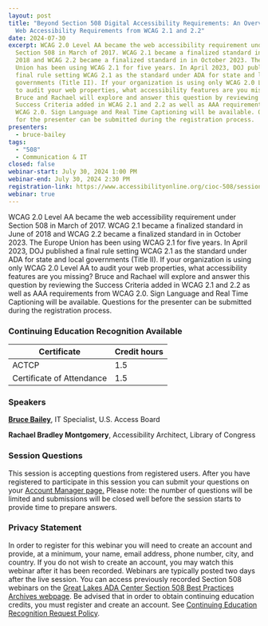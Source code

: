 ```yaml
---
layout: post
title: "Beyond Section 508 Digital Accessibility Requirements: An Overview of
  Web Accessibility Requirements from WCAG 2.1 and 2.2"
date: 2024-07-30
excerpt: WCAG 2.0 Level AA became the web accessibility requirement under
  Section 508 in March of 2017. WCAG 2.1 became a finalized standard in June of
  2018 and WCAG 2.2 became a finalized standard in in October 2023. The Europe
  Union has been using WCAG 2.1 for five years. In April 2023, DOJ published a
  final rule setting WCAG 2.1 as the standard under ADA for state and local
  governments (Title II). If your organization is using only WCAG 2.0 Level AA
  to audit your web properties, what accessibility features are you missing?
  Bruce and Rachael will explore and answer this question by reviewing the
  Success Criteria added in WCAG 2.1 and 2.2 as well as AAA requirements from
  WCAG 2.0. Sign Language and Real Time Captioning will be available. Questions
  for the presenter can be submitted during the registration process.
presenters:
  - bruce-bailey
tags:
  - "508"
  - Communication & IT
closed: false
webinar-start: July 30, 2024 1:00 PM
webinar-end: July 30, 2024 2:30 PM
registration-link: https://www.accessibilityonline.org/cioc-508/session?id=111123
webinar: true
---
```

WCAG 2.0 Level AA became the web accessibility requirement under Section 508 in March of 2017. WCAG 2.1 became a finalized standard in June of 2018 and WCAG 2.2 became a finalized standard in in October 2023. The Europe Union has been using WCAG 2.1 for five years. In April 2023, DOJ published a final rule setting WCAG 2.1 as the standard under ADA for state and local governments (Title II). If your organization is using only WCAG 2.0 Level AA to audit your web properties, what accessibility features are you missing? Bruce and Rachael will explore and answer this question by reviewing the Success Criteria added in WCAG 2.1 and 2.2 as well as AAA requirements from WCAG 2.0. Sign Language and Real Time Captioning will be available. Questions for the presenter can be submitted during the registration process.

### Continuing Education Recognition Available

| **Certificate**           | **Credit hours** |
| ------------------------- | ---------------- |
| ACTCP                     | 1.5              |
| Certificate of Attendance | 1.5              |

### Speakers

**[Bruce Bailey](https://www.accessibilityonline.org/cioc-508/speakers/10192/?ret=speakers)**, IT Specialist, U.S. Access Board

**Rachael Bradley Montgomery**, Accessibility Architect, Library of Congress

### Session Questions

This session is accepting questions from registered users. After you have registered to participate in this session you can submit your questions on your [Account Manager page.](https://www.accessibilityonline.org/cioc-508/accountManager/18899/session/110879#questions "external link") Please note: the number of questions will be limited and submissions will be closed well before the session starts to provide time to prepare answers.

### Privacy Statement

In order to register for this webinar you will need to create an account and provide, at a minimum, your name, email address, phone number, city, and country. If you do not wish to create an account, you may watch this webinar after it has been recorded. Webinars are typically posted two days after the live session. You can access previously recorded Section 508 webinars on the [Great Lakes ADA Center Section 508 Best Practices Archives webpage](https://www.accessibilityonline.org/cioc-508/archives/ "external link"). Be advised that in order to obtain continuing education credits, you must register and create an account. See [Continuing Education Recognition Request Policy](https://www.accessibilityonline.org/continuing-education/CEUDetails.aspx "external link").